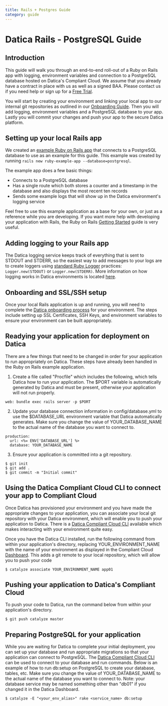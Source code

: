 ```yaml
---
title: Rails + Postgres Guide
category: guide
---
```


# Datica Rails - PostgreSQL Guide

## Introduction
This guide will walk you through an end-to-end roll-out of a Ruby on Rails app with logging, environment variables and connection to a PostgreSQL database hosted on Datica's Compliant Cloud. We assume that you already have a contract in place with us as well as a signed BAA. Please contact us if you need help or sign up for a [Free Trial][4].

You will start by creating your environment and linking your local app to our internal git repositories as outlined in our [Onboarding Guide][1]. Then you will add logging, environment variables and a PostgreSQL database to your app. Lastly you will commit your changes and push your app to the secure Datica platform.

## Setting up your local Rails app
We created an [example Ruby on Rails app][3] that connects to a PostgreSQL database to use as an example for this guide. This example was created by running `rails new ruby-example-app --database=postgresql`.

The example app does a few basic things:

- Connects to a PostgreSQL database
- Has a single route which both stores a counter and a timestamp in the database and also displays the most recent ten records
- Sends some example logs that will show up in the Datica environment's logging service

Feel free to use this example application as a base for your own, or just as a reference while you are developing. If you want more help with developing your application with Rails, the Ruby on Rails [Getting Started][7] guide is very useful.

## Adding logging to your Rails app
The Datica logging service keeps track of everything that is sent to STDOUT and STDERR, so the easiest way to add messages to your logs are to create loggers using [standard Ruby Logger][6] practices: `Logger.new(STDOUT)` or `Logger.new(STDERR)`. More information on how logging works in Datica environments is located [here][5].

## Onboarding and SSL/SSH setup
Once your local Rails application is up and running, you will need to complete the [Datica onboarding process][1] for your environment. The steps include setting up SSL Certificates, SSH Keys, and environment variables to ensure your environment can be built appropriately.

## Readying your application for deployment on Datica
There are a few things that need to be changed in order for your application to run appropriately on Datica. These steps have already been handled in the Ruby on Rails example application.

1. Create a file called "Procfile" which includes the following, which tells Datica how to run your application. The $PORT variable is automatically generated by Datica and must be present, otherwise your application will not run properly.

```
web: bundle exec rails server -p $PORT
```

2. Update your database connection information in config/database.yml to use the $DATABASE_URL environment variable that Datica automatically generates. Make sure you change the value of YOUR_DATABASE_NAME to the actual name of the database you want to connect to.

```
production:
  url: <%= ENV['DATABASE_URL'] %>
  database: YOUR_DATABASE_NAME
```

3. Ensure your application is committed into a git repository.

```
$ git init
$ git add .
$ git commit -m "Initial commit"
```

## Using the Datica Compliant Cloud CLI to connect your app to Compliant Cloud
Once Datica has provisioned your environment and you have made the appropriate changes to your application, you can associate your local git repository with your Datica environment, which will enable you to push your application to Datica. There is a [Datica Compliant Cloud CLI][8] available which makes interacting with your environment quite easy.

Once you have the Datica CLI installed, run the following command from within your application's directory, replacing YOUR_ENVIRONMENT_NAME with the name of your environment as displayed in the Compliant Cloud [Dashboard][9]. This adds a git remote to your local repository, which will allow you to push your code

```
$ catalyze associate YOUR_ENVIRONMENT_NAME app01
```

## Pushing your application to Datica's Compliant Cloud

To push your code to Datica, run the command below from within your application's directory.

```
$ git push catalyze master
```

## Preparing PostgreSQL for your application
While you are waiting for Datica to complete your initial deployment, you can set up your database and run appropriate migrations so that your application can connect to PostgreSQL. The [Datica Compliant Cloud CLI][8] can be used to connect to your database and run commands. Below is an example of how to run db:setup on PostgreSQL to create your database, tables, etc. Make sure you change the value of YOUR_DATABASE_NAME to the actual name of the database you want to connect to. Note: your database service may be named something other than "db01" if you changed it in the Datica Dashboard.

```
$ catalyze -E "<your_env_alias>" rake <service_name> db:setup
```

[1]: /compliant-cloud/getting-started 	"Getting Started Guide"
[2]: /compliant-cloud/cli-reference 	"CLI Reference"
[3]: https://github.com/catalyzeio/ruby-example-app 	"Ruby Example App"
[4]: https://datica.com/signup 	"Free Trial"
[5]: /compliant-cloud/articles/guides/application-logging/ "Logging"
[6]: http://ruby-doc.org/stdlib-1.9.3/libdoc/logger/rdoc/Logger.html "Ruby Logger"
[7]: http://guides.rubyonrails.org/getting_started.html "Ruby on Rails Getting Started"
[8]: https://github.com/catalyzeio/cli "Datica Compliant Cloud CLI"
[9]: https://product.datica.com/compliant-cloud "Datica Dashboard"
